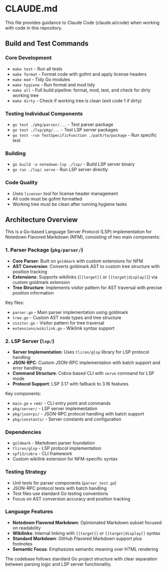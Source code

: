 # CLAUDE.md

This file provides guidance to Claude Code (claude.ai/code) when working with code in this repository.

## Build and Test Commands

### Core Development
- `make test` - Run all tests
- `make format` - Format code with gofmt and apply license headers
- `make mod` - Tidy Go modules
- `make hygiene` - Run format and mod tidy
- `make all` - Full build pipeline: format, mod, test, and check for dirty working tree
- `make dirty` - Check if working tree is clean (exit code 1 if dirty)

### Testing Individual Components
- `go test ./pkg/parser/...` - Test parser package
- `go test ./lsp/pkg/...` - Test LSP server packages
- `go test -run TestSpecificFunction ./path/to/package` - Run specific test

### Building
- `go build -o notedown-lsp ./lsp/` - Build LSP server binary
- `go run ./lsp/ serve` - Run LSP server directly

### Code Quality
- Uses `licenser` tool for license header management
- All code must be gofmt formatted
- Working tree must be clean after running hygiene tasks

## Architecture Overview

This is a Go-based Language Server Protocol (LSP) implementation for Notedown Flavored Markdown (NFM), consisting of two main components:

### 1. Parser Package (`pkg/parser/`)
- **Core Parser**: Built on `goldmark` with custom extensions for NFM
- **AST Conversion**: Converts goldmark AST to custom tree structure with position tracking
- **Extensions**: Supports wikilinks (`[[target]]` or `[[target|display]]`) via custom goldmark extension
- **Tree Structure**: Implements visitor pattern for AST traversal with precise position information

Key files:
- `parser.go` - Main parser implementation using goldmark
- `tree.go` - Custom AST node types and tree structure
- `visitor.go` - Visitor pattern for tree traversal
- `extensions/wikilink.go` - Wikilink syntax support

### 2. LSP Server (`lsp/`)
- **Server Implementation**: Uses `tliron/glsp` library for LSP protocol handling
- **JSON-RPC**: Custom JSON-RPC implementation with batch support and error handling
- **Command Structure**: Cobra-based CLI with `serve` command for LSP mode
- **Protocol Support**: LSP 3.17 with fallback to 3.16 features

Key components:
- `main.go` + `cmd/` - CLI entry point and commands
- `pkg/server/` - LSP server implementation
- `pkg/jsonrpc/` - JSON-RPC protocol handling with batch support
- `pkg/constants/` - Server constants and configuration

### Dependencies
- `goldmark` - Markdown parser foundation
- `tliron/glsp` - LSP protocol implementation
- `spf13/cobra` - CLI framework
- Custom wikilink extension for NFM-specific syntax

### Testing Strategy
- Unit tests for parser components (`parser_test.go`)
- JSON-RPC protocol tests with batch handling
- Test files use standard Go testing conventions
- Focus on AST conversion accuracy and position tracking

### Language Features
- **Notedown Flavored Markdown**: Opinionated Markdown subset focused on readability
- **Wikilinks**: Internal linking with `[[target]]` or `[[target|display]]` syntax
- **Standard Markdown**: GitHub Flavored Markdown support plus footnotes
- **Semantic Focus**: Emphasizes semantic meaning over HTML rendering

The codebase follows standard Go project structure with clear separation between parsing logic and LSP server functionality.